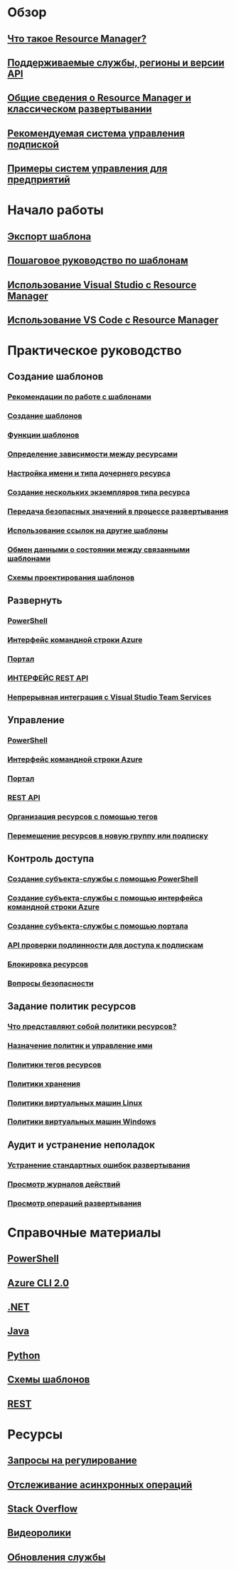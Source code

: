 # Обзор
## [Что такое Resource Manager?](resource-group-overview.md)
## [Поддерживаемые службы, регионы и версии API](resource-manager-supported-services.md)
## [Общие сведения о Resource Manager и классическом развертывании](resource-manager-deployment-model.md)
## [Рекомендуемая система управления подпиской](resource-manager-subscription-governance.md)
## [Примеры систем управления для предприятий](resource-manager-subscription-examples.md)

# Начало работы
## [Экспорт шаблона](resource-manager-export-template.md)
## [Пошаговое руководство по шаблонам](resource-manager-template-walkthrough.md)
## [Использование Visual Studio с Resource Manager](vs-azure-tools-resource-groups-deployment-projects-create-deploy.md)
## [Использование VS Code с Resource Manager](resource-manager-vs-code.md)

# Практическое руководство
## Создание шаблонов
### [Рекомендации по работе с шаблонами](resource-manager-template-best-practices.md)
### [Создание шаблонов](resource-group-authoring-templates.md)
### [Функции шаблонов](resource-group-template-functions.md)
### [Определение зависимости между ресурсами](resource-group-define-dependencies.md)
### [Настройка имени и типа дочернего ресурса](resource-manager-template-child-resource.md)
### [Создание нескольких экземпляров типа ресурса](resource-group-create-multiple.md)
### [Передача безопасных значений в процессе развертывания](resource-manager-keyvault-parameter.md)
### [Использование ссылок на другие шаблоны](resource-group-linked-templates.md)
### [Обмен данными о состоянии между связанными шаблонами](best-practices-resource-manager-state.md)
### [Схемы проектирования шаблонов](best-practices-resource-manager-design-templates.md)
## Развернуть
### [PowerShell](resource-group-template-deploy.md)
### [Интерфейс командной строки Azure](resource-group-template-deploy-cli.md)
### [Портал](resource-group-template-deploy-portal.md)
### [ИНТЕРФЕЙС REST API](resource-group-template-deploy-rest.md)
### [Непрерывная интеграция с Visual Studio Team Services](../vs-azure-tools-resource-groups-ci-in-vsts.md?toc=%2fazure%2fazure-resource-manager%2ftoc.json)
## Управление
### [PowerShell](powershell-azure-resource-manager.md)
### [Интерфейс командной строки Azure](xplat-cli-azure-resource-manager.md)
### [Портал](resource-group-portal.md)
### [REST API](resource-manager-rest-api.md)
### [Организация ресурсов с помощью тегов](resource-group-using-tags.md)
### [Перемещение ресурсов в новую группу или подписку](resource-group-move-resources.md)
## Контроль доступа
### [Создание субъекта-службы с помощью PowerShell](resource-group-authenticate-service-principal.md)
### [Создание субъекта-службы с помощью интерфейса командной строки Azure](resource-group-authenticate-service-principal-cli.md)
### [Создание субъекта-службы с помощью портала](resource-group-create-service-principal-portal.md)
### [API проверки подлинности для доступа к подпискам](resource-manager-api-authentication.md)
### [Блокировка ресурсов](resource-group-lock-resources.md)
### [Вопросы безопасности](best-practices-resource-manager-security.md)
## Задание политик ресурсов
### [Что представляют собой политики ресурсов?](resource-manager-policy.md)
### [Назначение политик и управление ими](resource-manager-policy-create-assign.md)
### [Политики тегов ресурсов](resource-manager-policy-tags.md)
### [Политики хранения](resource-manager-policy-storage.md)
### [Политики виртуальных машин Linux](../virtual-machines/virtual-machines-linux-policy.md?toc=%2fazure%2fazure-resource-manager%2ftoc.json)
### [Политики виртуальных машин Windows](../virtual-machines/virtual-machines-windows-policy.md?toc=%2fazure%2fazure-resource-manager%2ftoc.json)
## Аудит и устранение неполадок
### [Устранение стандартных ошибок развертывания](resource-manager-common-deployment-errors.md)
### [Просмотр журналов действий](resource-group-audit.md)
### [Просмотр операций развертывания](resource-manager-deployment-operations.md)

# Справочные материалы
## [PowerShell](/powershell/resourcemanager/azurerm.resources/v3.5.0/azurerm.resources)
## [Azure CLI 2.0](/cli/azure/resource)
## [.NET](/dotnet/api/microsoft.azure.management.resourcemanager)
## [Java](/java/api/com.microsoft.azure.management.resources)
## [Python](http://azure-sdk-for-python.readthedocs.io/en/latest/resourcemanagement.html)
## [Схемы шаблонов](https://github.com/Azure/azure-resource-manager-schemas)
## [REST](/rest/api/resources/)

# Ресурсы
## [Запросы на регулирование](resource-manager-request-limits.md)
## [Отслеживание асинхронных операций](resource-manager-async-operations.md)
## [Stack Overflow](http://stackoverflow.com/questions/tagged/azure-resource-manager)
## [Видеоролики](https://azure.microsoft.com/documentation/videos/index/?services=azure-resource-manager)
## [Обновления службы](https://azure.microsoft.com/updates/?product=azure-resource-manager)
